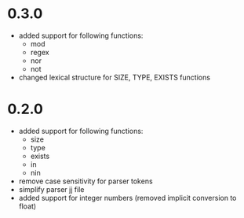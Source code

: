 # 0.3.0
* added support for following functions:
  * mod
  * regex
  * nor
  * not
* changed lexical structure for SIZE, TYPE, EXISTS functions

# 0.2.0
* added support for following functions:
  * size
  * type
  * exists
  * in
  * nin
* remove case sensitivity for parser tokens
* simplify parser jj file
* added support for integer numbers (removed implicit conversion to float)